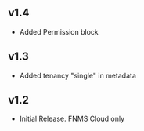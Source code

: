 v1.4
----
- Added Permission block

v1.3
----
- Added tenancy "single" in metadata

v1.2
-----
- Initial Release. FNMS Cloud only

